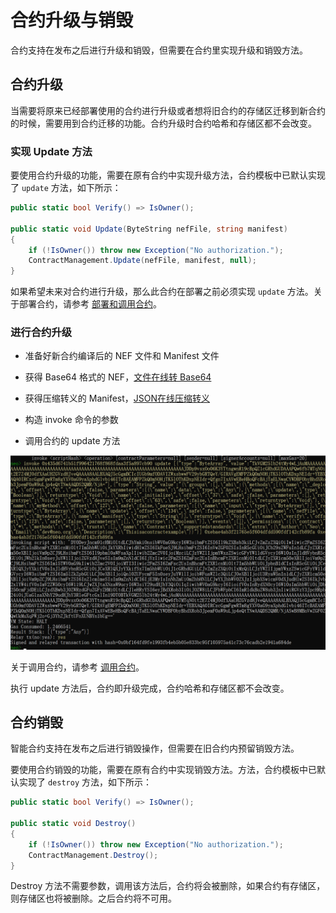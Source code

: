 # 合约升级与销毁

合约支持在发布之后进行升级和销毁，但需要在合约里实现升级和销毁方法。

## 合约升级

当需要将原来已经部署使用的合约进行升级或者想将旧合约的存储区迁移到新合约的时候，需要用到合约迁移的功能。合约升级时合约哈希和存储区都不会改变。

### 实现 Update 方法
要使用合约升级的功能，需要在原有合约中实现升级方法，合约模板中已默认实现了 `update` 方法，如下所示：

```c#
public static bool Verify() => IsOwner();

public static void Update(ByteString nefFile, string manifest)
{
    if (!IsOwner()) throw new Exception("No authorization.");
    ContractManagement.Update(nefFile, manifest, null);
}
```

如果希望未来对合约进行升级，那么此合约在部署之前必须实现 `update` 方法。关于部署合约，请参考 [部署和调用合约](../deploy/deploy.md)。

### 进行合约升级

- 准备好新合约编译后的 NEF 文件和 Manifest 文件

- 获得 Base64 格式的 NEF，[文件在线转 Base64](https://www.hitoy.org/tool/file_base64.php)

- 获得压缩转义的 Manifest，[JSON在线压缩转义](http://www.bejson.com/zhuanyi/)

- 构造 invoke 命令的参数

- 调用合约的 update 方法

![](../assets/update.png)

关于调用合约，请参考 [调用合约](../deploy/invoke.md)。

执行 update 方法后，合约即升级完成，合约哈希和存储区都不会改变。

## 合约销毁

智能合约支持在发布之后进行销毁操作，但需要在旧合约内预留销毁方法。

要使用合约销毁的功能，需要在原有合约中实现销毁方法。方法，合约模板中已默认实现了 `destroy` 方法，如下所示：

```c#
public static bool Verify() => IsOwner();

public static void Destroy()
{
    if (!IsOwner()) throw new Exception("No authorization.");
    ContractManagement.Destroy();
}
```

Destroy 方法不需要参数，调用该方法后，合约将会被删除，如果合约有存储区，则存储区也将被删除。之后合约将不可用。

